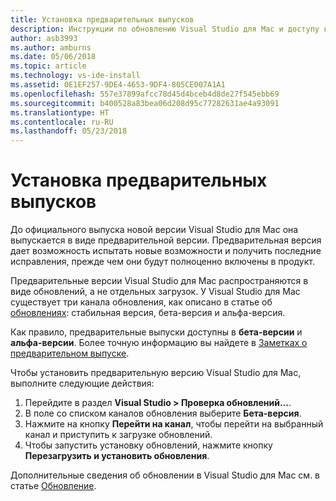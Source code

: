 ```yaml
---
title: Установка предварительных выпусков
description: Инструкции по обновлению Visual Studio для Mac и доступу к выпускам предварительной версии.
author: asb3993
ms.author: amburns
ms.date: 05/06/2018
ms.topic: article
ms.technology: vs-ide-install
ms.assetid: 0E1EF257-9DE4-4653-9DF4-805CE007A1A1
ms.openlocfilehash: 557e37899afcc78d45d4bceb4d8de27f545ebb69
ms.sourcegitcommit: b400528a83bea06d208d95c77282631ae4a93091
ms.translationtype: HT
ms.contentlocale: ru-RU
ms.lasthandoff: 05/23/2018
---
```

# <a name="installing-preview-releases"></a>Установка предварительных выпусков

До официального выпуска новой версии Visual Studio для Mac она выпускается в виде предварительной версии. Предварительная версия дает возможность испытать новые возможности и получить последние исправления, прежде чем они будут полноценно включены в продукт.

Предварительные версии Visual Studio для Mac распространяются в виде обновлений, а не отдельных загрузок. У Visual Studio для Mac существует три канала обновления, как описано в статье об [обновлениях](update.md): стабильная версия, бета-версия и альфа-версия.

Как правило, предварительные выпуски доступны в **бета-версии** и **альфа-версии**. Более точную информацию вы найдете в [Заметках о предварительном выпуске](/visualstudio/releasenotes/vs2017-mac-preview-relnotes).

Чтобы установить предварительную версию Visual Studio для Mac, выполните следующие действия:

1. Перейдите в раздел **Visual Studio > Проверка обновлений…**.
2. В поле со списком каналов обновления выберите **Бета-версия**.
3. Нажмите на кнопку **Перейти на канал**, чтобы перейти на выбранный канал и приступить к загрузке обновлений.
4. Чтобы запустить установку обновлений, нажмите кнопку **Перезагрузить и установить обновления**.

Дополнительные сведения об обновлении в Visual Studio для Mac см. в статье [Обновление](update.md).

